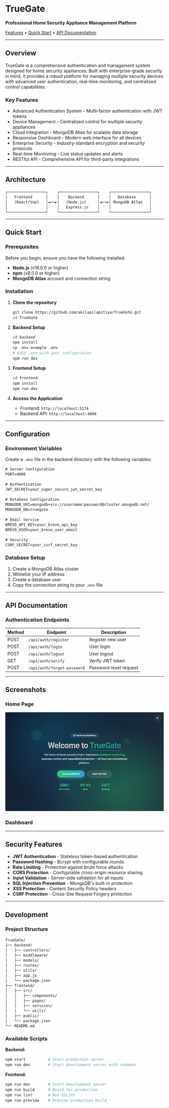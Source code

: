  # TrueGate
 
**Professional Home Security Appliance Management Platform**
 
 [Features](#features) • [Quick Start](#quick-start) • [API Documentation](#api-documentation)
 
 ---
 
 ## Overview
 
 TrueGate is a comprehensive authentication and management system designed for home security appliances. Built with enterprise-grade security in mind, it provides a robust platform for managing multiple security devices with advanced user authentication, real-time monitoring, and centralized control capabilities.
 
 ### Key Features
 
 - Advanced Authentication System - Multi-factor authentication with JWT tokens
 - Device Management - Centralized control for multiple security appliances
 - Cloud Integration - MongoDB Atlas for scalable data storage
 - Responsive Dashboard - Modern web interface for all devices
 - Enterprise Security - Industry-standard encryption and security protocols
 - Real-time Monitoring - Live status updates and alerts
 - RESTful API - Comprehensive API for third-party integrations
 
 ---
 
 ## Architecture
 
 ```
 ┌─────────────────┐    ┌─────────────────┐    ┌─────────────────┐
 │   Frontend      │    │    Backend      │    │   Database      │
 │   (React/Vue)   │◄──►│   (Node.js)     │◄──►│ MongoDB Atlas   │
 │                 │    │   Express.js    │    │                 │
 └─────────────────┘    └─────────────────┘    └─────────────────┘
 ```
 
 ---
 
 ## Quick Start
 
 ### Prerequisites
 
 Before you begin, ensure you have the following installed:
 
 - **Node.js** (v16.0.0 or higher)
 - **npm** (v8.0.0 or higher)
 - **MongoDB Atlas** account and connection string
 
 ### Installation
 
 1. **Clone the repository**
    ```bash
    git clone https://github.com/akilapilapitiya/TrueGate.git
    cd TrueGate
    ```
 
 2. **Backend Setup**
    ```bash
    cd backend
    npm install
    cp .env.example .env
    # Edit .env with your configuration
    npm run dev
    ```
 
 3. **Frontend Setup**
    ```bash
    cd frontend
    npm install
    npm run dev
    ```
 
 4. **Access the Application**
    - Frontend: `http://localhost:5174`
    - Backend API: `http://localhost:4000`
 
 ---
 
 ## Configuration
 
 ### Environment Variables
 
 Create a `.env` file in the backend directory with the following variables:
 
 ```env
 # Server Configuration
 PORT=4000
 
 # Authentication
 JWT_SECRET=your_super_secure_jwt_secret_key
 
 # Database Configuration
 MONGODB_URI=mongodb+srv://username:password@cluster.mongodb.net/
 MONGODB_DB=truegate
 
 # Email Service
 BREVO_API_KEY=your_brevo_api_key
 BREVO_USER=your_brevo_user_email
 
 # Security
 CSRF_SECRET=your_csrf_secret_key
 ```

 ### Database Setup

 1. Create a MongoDB Atlas cluster
 2. Whitelist your IP address
 3. Create a database user
 4. Copy the connection string to your `.env` file
 
 ---
 
 ## API Documentation
 
 ### Authentication Endpoints
 
 | Method | Endpoint | Description |
 |--------|----------|-------------|
 | POST | `/api/auth/register` | Register new user |
 | POST | `/api/auth/login` | User login |
 | POST | `/api/auth/logout` | User logout |
 | GET | `/api/auth/verify` | Verify JWT token |
 | POST | `/api/auth/forgot-password` | Password reset request |
 
 ---
 
 ## Screenshots
 
 ### Home Page
 <img src = "./screenshots/home.PNG" alt="homepage">
 
 ### Dashboard
 
 ---
 
 ## Security Features
 
 - **JWT Authentication** - Stateless token-based authentication
 - **Password Hashing** - Bcrypt with configurable rounds
 - **Rate Limiting** - Protection against brute force attacks
 - **CORS Protection** - Configurable cross-origin resource sharing
 - **Input Validation** - Server-side validation for all inputs
 - **SQL Injection Prevention** - MongoDB's built-in protection
 - **XSS Protection** - Content Security Policy headers
 - **CSRF Protection** - Cross-Site Request Forgery protection
 
 ---
 
 ## Development
 
 ### Project Structure
 
 ```
 TrueGate/
 ├── backend/
 │   ├── controllers/
 │   ├── middleware/
 │   ├── models/
 │   ├── routes/
 │   ├── utils/
 │   ├── app.js
 │   └── package.json
 ├── frontend/
 │   ├── src/
 │   │   ├── components/
 │   │   ├── pages/
 │   │   ├── services/
 │   │   └── utils/
 │   ├── public/
 │   └── package.json
 └── README.md
 ```
 
 ### Available Scripts
 
 **Backend:**
 ```bash
 npm start          # Start production server
 npm run dev        # Start development server with nodemon
 ```
 
 **Frontend:**
 ```bash
 npm run dev        # Start development server
 npm run build      # Build for production
 npm run lint       # Run ESLint
 npm run preview    # Preview production build
 ```